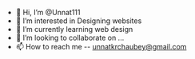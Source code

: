 - 👋 Hi, I’m @Unnat111
- 👀 I’m interested in Designing websites
- 🌱 I’m currently learning web design
- 💞️ I’m looking to collaborate on ...
- 📫 How to reach me -- unnatkrchaubey@gmail.com

<!---
Unnat111/Unnat111 is a ✨ special ✨ repository because its `README.md` (this file) appears on your GitHub profile.
You can click the Preview link to take a look at your changes.
--->
